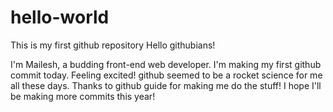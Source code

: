 # hello-world
This is my first github repository
Hello githubians!

I'm Mailesh, a budding front-end web developer. I'm making my first github commit today.
Feeling excited! github seemed to be a rocket science for me all these days.
Thanks to github guide for making me do the stuff!
I hope I'll be making more commits this year!
